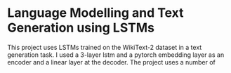 # Language Modelling and Text Generation using LSTMs

This project uses LSTMs trained on the WikiText-2 dataset in a text generation task. I used a 3-layer lstm and a pytorch embedding layer as an encoder and a linear layer at the decoder. The project uses a number of 
